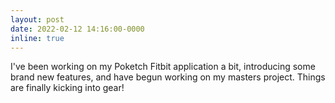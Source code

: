 ```yaml
---
layout: post
date: 2022-02-12 14:16:00-0000
inline: true
---
```


I've been working on my Poketch Fitbit application a bit, introducing some brand new features, and have begun working on my masters project. Things are finally kicking into gear!
